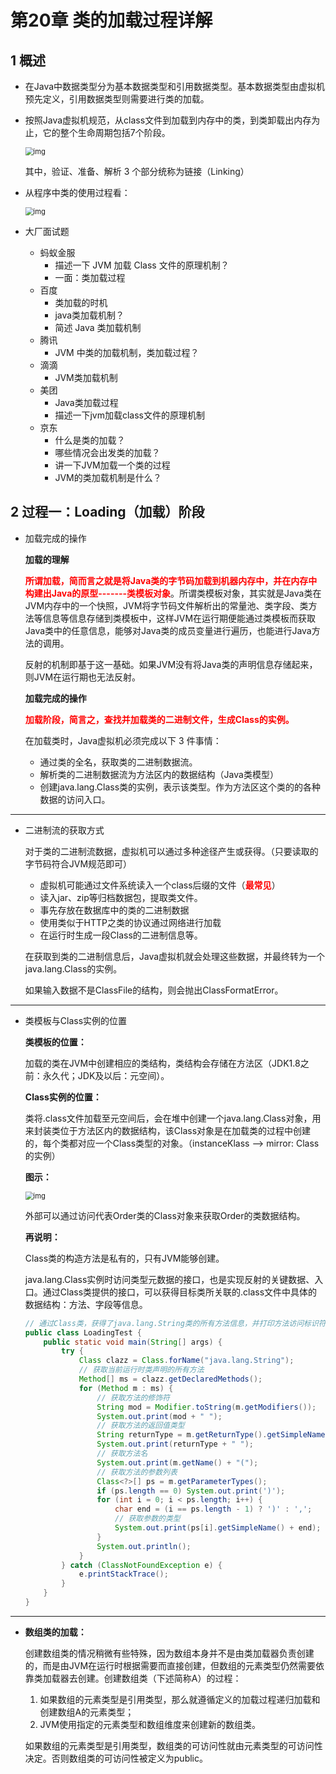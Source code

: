 # 第20章 类的加载过程详解

## 1 概述

* 在Java中数据类型分为基本数据类型和引用数据类型。基本数据类型由虚拟机预先定义，引用数据类型则需要进行类的加载。

* 按照Java虚拟机规范，从class文件到加载到内存中的类，到类卸载出内存为止，它的整个生命周期包括7个阶段。

  <img src="images/42.png" alt="img" style="zoom:80%;" />

  其中，验证、准备、解析 3 个部分统称为链接（Linking）

* 从程序中类的使用过程看：

  <img src="images/43.png" alt="img" style="zoom:80%;" />

* 大厂面试题
  * 蚂蚁金服
    * 描述一下 JVM 加载 Class 文件的原理机制？
    * 一面：类加载过程
  * 百度
    * 类加载的时机
    * java类加载机制？
    * 简述 Java 类加载机制
  * 腾讯
    * JVM 中类的加载机制，类加载过程？
  * 滴滴
    * JVM类加载机制
  * 美团
    * Java类加载过程
    * 描述一下jvm加载class文件的原理机制
  * 京东
    * 什么是类的加载？
    * 哪些情况会出发类的加载？
    * 讲一下JVM加载一个类的过程
    * JVM的类加载机制是什么？



## 2 过程一：Loading（加载）阶段

* 加载完成的操作

  **加载的理解**

  <font color=red>**所谓加载，简而言之就是将Java类的字节码加载到机器内存中，并在内存中构建出Java的原型-------类模板对象**</font>。所谓类模板对象，其实就是Java类在JVM内存中的一个快照，JVM将字节码文件解析出的常量池、类字段、类方法等信息等信息存储到类模板中，这样JVM在运行期便能通过类模板而获取Java类中的任意信息，能够对Java类的成员变量进行遍历，也能进行Java方法的调用。

  反射的机制即基于这一基础。如果JVM没有将Java类的声明信息存储起来，则JVM在运行期也无法反射。

  **加载完成的操作**

  <font color=red>**加载阶段，简言之，查找并加载类的二进制文件，生成Class的实例。**</font>

  在加载类时，Java虚拟机必须完成以下 3 件事情：

  * 通过类的全名，获取类的二进制数据流。
  * 解析类的二进制数据流为方法区内的数据结构（Java类模型）
  * 创建java.lang.Class类的实例，表示该类型。作为方法区这个类的的各种数据的访问入口。

---

* 二进制流的获取方式

  对于类的二进制流数据，虚拟机可以通过多种途径产生或获得。（只要读取的字节码符合JVM规范即可）

  * 虚拟机可能通过文件系统读入一个class后缀的文件（<font color=red>**最常见**</font>）
  * 读入jar、zip等归档数据包，提取类文件。
  * 事先存放在数据库中的类的二进制数据
  * 使用类似于HTTP之类的协议通过网络进行加载
  * 在运行时生成一段Class的二进制信息等。

  在获取到类的二进制信息后，Java虚拟机就会处理这些数据，并最终转为一个java.lang.Class的实例。

  如果输入数据不是ClassFile的结构，则会抛出ClassFormatError。

---

* 类模板与Class实例的位置

  **类模板的位置：**

  加载的类在JVM中创建相应的类结构，类结构会存储在方法区（JDK1.8之前：永久代；JDK及以后：元空间）。

  **Class实例的位置：**

  类将.class文件加载至元空间后，会在堆中创建一个java.lang.Class对象，用来封装类位于方法区内的数据结构，该Class对象是在加载类的过程中创建的，每个类都对应一个Class类型的对象。（instanceKlass --> mirror: Class的实例）

  **图示：**

  <img src="images/44.png" alt="img" style="zoom:80%;" />

  外部可以通过访问代表Order类的Class对象来获取Order的类数据结构。

  **再说明：**

  Class类的构造方法是私有的，只有JVM能够创建。

  java.lang.Class实例时访问类型元数据的接口，也是实现反射的关键数据、入口。通过Class类提供的接口，可以获得目标类所关联的.class文件中具体的数据结构：方法、字段等信息。

  ```java
  // 通过Class类，获得了java.lang.String类的所有方法信息，并打印方法访问标识符、描述符
  public class LoadingTest {
      public static void main(String[] args) {
          try {
              Class clazz = Class.forName("java.lang.String");
              // 获取当前运行时类声明的所有方法
              Method[] ms = clazz.getDeclaredMethods();
              for (Method m : ms) {
                  // 获取方法的修饰符
                  String mod = Modifier.toString(m.getModifiers());
                  System.out.print(mod + " ");
                  // 获取方法的返回值类型
                  String returnType = m.getReturnType().getSimpleName();
                  System.out.print(returnType + " ");
                  // 获取方法名
                  System.out.print(m.getName() + "(");
                  // 获取方法的参数列表
                  Class<?>[] ps = m.getParameterTypes();
                  if (ps.length == 0) System.out.print(')');
                  for (int i = 0; i < ps.length; i++) {
                      char end = (i == ps.length - 1) ? ')' : ',';
                      // 获取参数的类型
                      System.out.print(ps[i].getSimpleName() + end);
                  }
                  System.out.println();
              }
          } catch (ClassNotFoundException e) {
              e.printStackTrace();
          }
      }
  }
  ```

---

* **数组类的加载：**

  创建数组类的情况稍微有些特殊，因为数组本身并不是由类加载器负责创建的，而是由JVM在运行时根据需要而直接创建，但数组的元素类型仍然需要依靠类加载器去创建。创建数组类（下述简称A）的过程：

  1. 如果数组的元素类型是引用类型，那么就遵循定义的加载过程递归加载和创建数组A的元素类型；
  2. JVM使用指定的元素类型和数组维度来创建新的数组类。

  如果数组的元素类型是引用类型，数组类的可访问性就由元素类型的可访问性决定。否则数组类的可访问性被定义为public。




